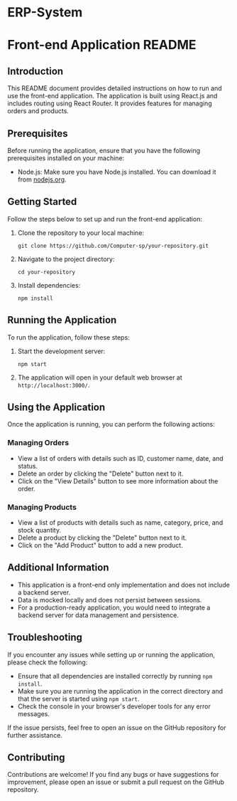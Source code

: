 # ERP-System
# Front-end Application README

## Introduction

This README document provides detailed instructions on how to run and use the front-end application. The application is built using React.js and includes routing using React Router. It provides features for managing orders and products.

## Prerequisites

Before running the application, ensure that you have the following prerequisites installed on your machine:

- Node.js: Make sure you have Node.js installed. You can download it from [nodejs.org](https://nodejs.org/).

## Getting Started

Follow the steps below to set up and run the front-end application:

1. Clone the repository to your local machine:

   `git clone https://github.com/Computer-sp/your-repository.git`
   

2. Navigate to the project directory:

   `cd your-repository`

3. Install dependencies:

   `npm install`

## Running the Application

To run the application, follow these steps:

1. Start the development server:

   `npm start`

2. The application will open in your default web browser at `http://localhost:3000/`.

## Using the Application

Once the application is running, you can perform the following actions:

### Managing Orders

- View a list of orders with details such as ID, customer name, date, and status.
- Delete an order by clicking the "Delete" button next to it.
- Click on the "View Details" button to see more information about the order.

### Managing Products

- View a list of products with details such as name, category, price, and stock quantity.
- Delete a product by clicking the "Delete" button next to it.
- Click on the "Add Product" button to add a new product.

## Additional Information

- This application is a front-end only implementation and does not include a backend server.
- Data is mocked locally and does not persist between sessions.
- For a production-ready application, you would need to integrate a backend server for data management and persistence.

## Troubleshooting

If you encounter any issues while setting up or running the application, please check the following:

- Ensure that all dependencies are installed correctly by running `npm install`.
- Make sure you are running the application in the correct directory and that the server is started using `npm start`.
- Check the console in your browser's developer tools for any error messages.

If the issue persists, feel free to open an issue on the GitHub repository for further assistance.

## Contributing

Contributions are welcome! If you find any bugs or have suggestions for improvement, please open an issue or submit a pull request on the GitHub repository.
